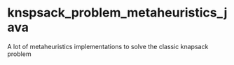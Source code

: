 # knspsack_problem_metaheuristics_java
A lot of metaheuristics implementations to solve the classic knapsack problem 
